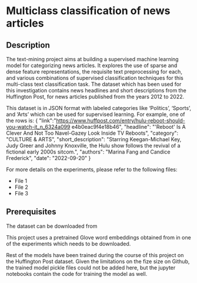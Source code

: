 # Multiclass classification of news articles

## Description

The text-mining project aims at building a supervised machine learning model for categorizing news articles. It explores the use of sparse and dense feature representations, the requisite text preprocessing for each, and various combinations of supervised classification techniques for this multi-class text classification task. The dataset
which has been used for this investigation contains news headlines and short descriptions from the Huffington Post, for news articles published from the years 2012 to 2022.

This dataset is in JSON format with labeled categories like ‘Politics’, ‘Sports’, and ‘Arts’ which can be used for supervised learning. For example, one of the rows is:
{
"link":"https://www.huffpost.com/entry/hulu-reboot-should-you-watch-it_n_6324a099
e4b0eac9f4e18b46",
"headline": "'Reboot' Is A Clever And Not Too Navel-Gazey Look Inside TV Reboots",
"category": "CULTURE & ARTS",
"short_description": "Starring Keegan-Michael Key, Judy Greer and Johnny Knoxville, the
Hulu show follows the revival of a fictional early 2000s sitcom.",
"authors": "Marina Fang and Candice Frederick",
"date": "2022-09-20"
}

For more details on the experiments, please refer to the following files:
- File 1
- File 2
- File 3

## Prerequisites
The dataset can be downloaded from <here>

This project uses a pretrained Glove word embeddings obtained from <link> in one of the experiments which needs to be downloaded. 

Rest of the models have been trained during the course of this project on the Huffington Post dataset. Given the limitations on the fize size on Github, the trained model pickle files could not be added here, but the jupyter notebooks contain the code for training the model as well.

